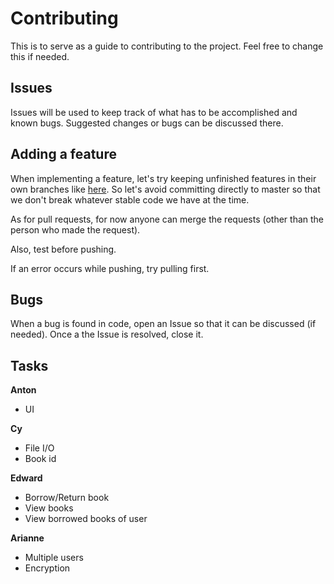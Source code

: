 # Contributing

This is to serve as a guide to contributing to the project. Feel free to change this if needed.

## Issues
Issues will be used to keep track of what has to be accomplished and known bugs. Suggested changes or bugs can be discussed there.

## Adding a feature
When implementing a feature, let's try keeping unfinished features in their own branches like [here](https://www.atlassian.com/git/tutorials/comparing-workflows/feature-branch-workflow/). So let's avoid committing directly to master so that we don't break whatever stable code we have at the time.

As for pull requests, for now anyone can merge the requests (other than the person who made the request).

Also, test before pushing.   

If an error occurs while pushing, try pulling first.

## Bugs
When a bug is found in code, open an Issue so that it can be discussed (if needed). Once a the Issue is resolved, close it.

## Tasks

**Anton**
* UI

**Cy**
* File I/O
* Book id

**Edward**
* Borrow/Return book
* View books
* View borrowed books of user

**Arianne**
* Multiple users
* Encryption
